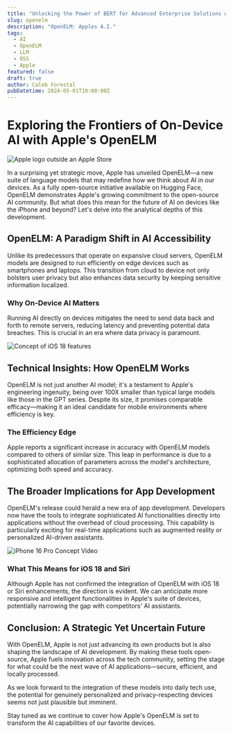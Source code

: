 ```yaml
---
title: "Unlocking the Power of BERT for Advanced Enterprise Solutions with RelixAI"
slug: openelm
description: "OpenELM: Apples A.I."
tags:
  - AI
  - OpenELM
  - LLM
  - OSS
  - Apple
featured: false
draft: true
author: Caleb Forestal
pubDatetime: 2024-05-01T10:00:00Z
---
```


# Exploring the Frontiers of On-Device AI with Apple's OpenELM

![Apple logo outside an Apple Store](https://source.unsplash.com/featured/?apple,store "Image credit: Shutterstock")

In a surprising yet strategic move, Apple has unveiled OpenELM—a new suite of language models that may redefine how we think about AI in our devices. As a fully open-source initiative available on Hugging Face, OpenELM demonstrates Apple's growing commitment to the open-source AI community. But what does this mean for the future of AI on devices like the iPhone and beyond? Let's delve into the analytical depths of this development.

## OpenELM: A Paradigm Shift in AI Accessibility

Unlike its predecessors that operate on expansive cloud servers, OpenELM models are designed to run efficiently on edge devices such as smartphones and laptops. This transition from cloud to device not only bolsters user privacy but also enhances data security by keeping sensitive information localized.

### Why On-Device AI Matters

Running AI directly on devices mitigates the need to send data back and forth to remote servers, reducing latency and preventing potential data breaches. This is crucial in an era where data privacy is paramount.

![Concept of iOS 18 features](https://source.unsplash.com/featured/?iphone "Image credit: Getty Images")

## Technical Insights: How OpenELM Works

OpenELM is not just another AI model; it's a testament to Apple's engineering ingenuity, being over 100X smaller than typical large models like those in the GPT series. Despite its size, it promises comparable efficacy—making it an ideal candidate for mobile environments where efficiency is key.

### The Efficiency Edge

Apple reports a significant increase in accuracy with OpenELM models compared to others of similar size. This leap in performance is due to a sophisticated allocation of parameters across the model's architecture, optimizing both speed and accuracy.

## The Broader Implications for App Development

OpenELM's release could herald a new era of app development. Developers now have the tools to integrate sophisticated AI functionalities directly into applications without the overhead of cloud processing. This capability is particularly exciting for real-time applications such as augmented reality or personalized AI-driven assistants.

![iPhone 16 Pro Concept Video](https://source.unsplash.com/featured/?iphone "Image credit: Science & Knowledge/YouTube")

### What This Means for iOS 18 and Siri

Although Apple has not confirmed the integration of OpenELM with iOS 18 or Siri enhancements, the direction is evident. We can anticipate more responsive and intelligent functionalities in Apple's suite of devices, potentially narrowing the gap with competitors' AI assistants.

## Conclusion: A Strategic Yet Uncertain Future

With OpenELM, Apple is not just advancing its own products but is also shaping the landscape of AI development. By making these tools open-source, Apple fuels innovation across the tech community, setting the stage for what could be the next wave of AI applications—secure, efficient, and locally processed.

As we look forward to the integration of these models into daily tech use, the potential for genuinely personalized and privacy-respecting devices seems not just plausible but imminent.

Stay tuned as we continue to cover how Apple's OpenELM is set to transform the AI capabilities of our favorite devices.